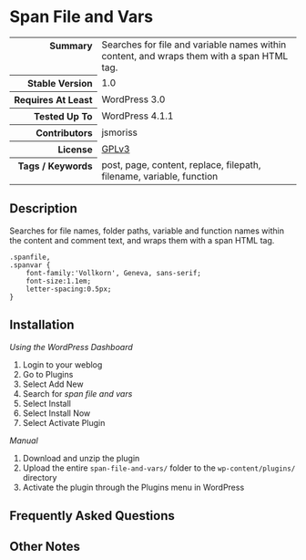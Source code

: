 <h1>Span File and Vars</h1>

<table>
<tr><th align="right" valign="top" nowrap>Summary</th><td>Searches for file and variable names within content, and wraps them with a span HTML tag.</td></tr>
<tr><th align="right" valign="top" nowrap>Stable Version</th><td>1.0</td></tr>
<tr><th align="right" valign="top" nowrap>Requires At Least</th><td>WordPress 3.0</td></tr>
<tr><th align="right" valign="top" nowrap>Tested Up To</th><td>WordPress 4.1.1</td></tr>
<tr><th align="right" valign="top" nowrap>Contributors</th><td>jsmoriss</td></tr>
<tr><th align="right" valign="top" nowrap>License</th><td><a href="http://www.gnu.org/licenses/gpl.txt">GPLv3</a></td></tr>
<tr><th align="right" valign="top" nowrap>Tags / Keywords</th><td>post, page, content, replace, filepath, filename, variable, function</td></tr>
</table>

<h2>Description</h2>

<p>Searches for file names, folder paths, variable and function names within the content and comment text, and wraps them with a span HTML tag.</p>

<pre><code>.spanfile,
.spanvar {
    font-family:'Vollkorn', Geneva, sans-serif;
    font-size:1.1em;
    letter-spacing:0.5px; 
}
</code></pre>


<h2>Installation</h2>

<p><em>Using the WordPress Dashboard</em></p>

<ol>
<li>Login to your weblog</li>
<li>Go to Plugins</li>
<li>Select Add New</li>
<li>Search for <em>span file and vars</em></li>
<li>Select Install</li>
<li>Select Install Now</li>
<li>Select Activate Plugin</li>
</ol>

<p><em>Manual</em></p>

<ol>
<li>Download and unzip the plugin</li>
<li>Upload the entire <code>span-file-and-vars/</code> folder to the <code>wp-content/plugins/</code> directory</li>
<li>Activate the plugin through the Plugins menu in WordPress</li>
</ol>


<h2>Frequently Asked Questions</h2>




<h2>Other Notes</h2>



